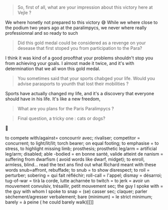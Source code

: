 > So, first of all, what are your impression about this victory here at Vejle ?

We where honetly not prepared to this victory 😅 While we where close to the podium two years ago at the paralimpycs, we never where really professionnal and so ready to such 

> Did this gold medal could be considered as a revenge on your desease that first stoped you from participation to the Para? 

I think it was kind of a good proofthat your problems shouldn't stop you from achieving your goals. I almost made it twice, and it's with determination that we all won this gold medal.

> You sometimes said that your sports chabged your life. Would you advise parasports to younth that lost their mobilities ? 

Sports have actually changed my life, and it's a discovery that everyone should have in his life. It's like a new freedom, 

> What are you plans for the Paris Paralimpycs ? 

> Final question, a tricky one : cats or dogs?

🐶




to compete with/against= concourrir avec; rivaliser; competitor = concurrent; to light/lit/lit; torch bearer; on equal footing; to emphasise = to stress, to highlight
missing limb; prosthesis; prosthetic leg/arm = artificial leg/arm; disabled; able -bodied = en bonne santé, valide
atteint de nanism = suffering from dwarfism ( avoid words like dwarf, midget); to enroll, armless, blind... read the text ans find out what Richard meant with these words
snub=affront, rebuffade; to snub = to show disrespect; to roil = perturber; sobering = qui fait réfléchir; roll-call = l'appel; dismay = désarroi; tug-of-war = tirà la corde, lutte acharnée
to twitch = to jerk = avoir un mouvement convulsiv, trésaillir, petit mouvement sec;
the guy I spoke with = the guy with whom I spoke
to snap = (se) casser sec; claquer; parler sèchement/agresser verbalement; bare (minimum) = le strict minimum; barely = à peine ( he could barely walk)[[]]